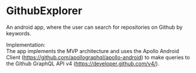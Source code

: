 # GithubExplorer

An android app, where the user can search for repositories on Github by keywords. 

Implementation: <br>
The app implements the MVP architecture and uses the Apollo Android Client (https://github.com/apollographql/apollo-android) 
to make queries to the Github GraphQL API v4 (https://developer.github.com/v4/).
